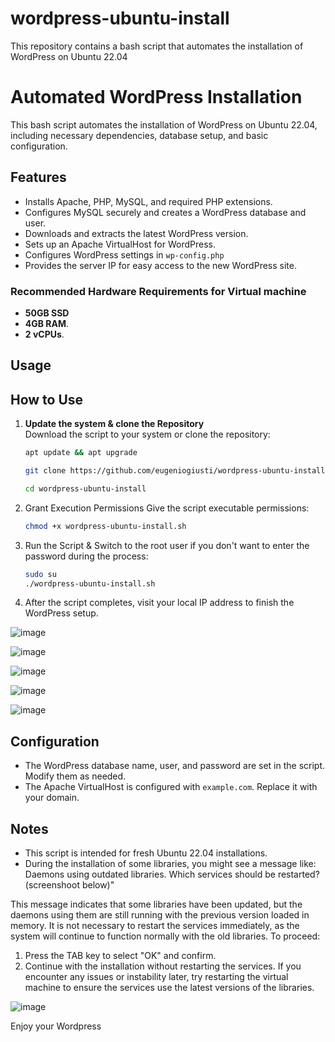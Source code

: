 # wordpress-ubuntu-install
This repository contains a bash script that automates the installation of WordPress on Ubuntu 22.04

# Automated WordPress Installation

This bash script automates the installation of WordPress on Ubuntu 22.04, including necessary dependencies, database setup, and basic configuration.

## Features

- Installs Apache, PHP, MySQL, and required PHP extensions.
- Configures MySQL securely and creates a WordPress database and user.
- Downloads and extracts the latest WordPress version.
- Sets up an Apache VirtualHost for WordPress.
- Configures WordPress settings in `wp-config.php`
- Provides the server IP for easy access to the new WordPress site.

### Recommended Hardware Requirements for Virtual machine
- **50GB SSD**
- **4GB RAM**.
- **2 vCPUs**.

## Usage

## How to Use

1. **Update the system & clone the Repository**  
   Download the script to your system or clone the repository:
   ```bash
   apt update && apt upgrade
   
   git clone https://github.com/eugeniogiusti/wordpress-ubuntu-install.git
   
   cd wordpress-ubuntu-install


2. Grant Execution Permissions
Give the script executable permissions:
   ```bash
   chmod +x wordpress-ubuntu-install.sh


3. Run the Script &
Switch to the root user if you don't want to enter the password during the process:
   ```bash
   sudo su
   ./wordpress-ubuntu-install.sh

4. After the script completes, visit your local IP address to finish the WordPress setup.

![image](https://github.com/user-attachments/assets/13956f7b-e419-42e9-a07d-1bbbba4b95c4)


![image](https://github.com/user-attachments/assets/e67d9e09-8332-4e9f-b88b-d8db4491a557)


![image](https://github.com/user-attachments/assets/8801511b-42c5-4c25-bfed-972bf5a75ef1)


![image](https://github.com/user-attachments/assets/00a7e62c-c4ea-4801-84a5-7eb1959867d8)


![image](https://github.com/user-attachments/assets/f2dd46bb-e551-48a7-9dd9-be732c9668fb)




## Configuration

- The WordPress database name, user, and password are set in the script. Modify them as needed.
- The Apache VirtualHost is configured with `example.com`. Replace it with your domain.

## Notes

- This script is intended for fresh Ubuntu 22.04 installations.
- During the installation of some libraries, you might see a message like:
Daemons using outdated libraries. Which services should be restarted?(screenshoot below)"

This message indicates that some libraries have been updated, but the daemons using them
are still running with the previous version loaded in memory. It is not necessary to
restart the services immediately, as the system will continue to function normally with
the old libraries.
To proceed:
1. Press the TAB key to select "OK" and confirm.
2. Continue with the installation without restarting the services.
If you encounter any issues or instability later, try restarting the virtual machine to
ensure the services use the latest versions of the libraries.

![image](https://github.com/user-attachments/assets/afe683b8-2d5b-4327-b68d-29ed46a784c2)

Enjoy your Wordpress
